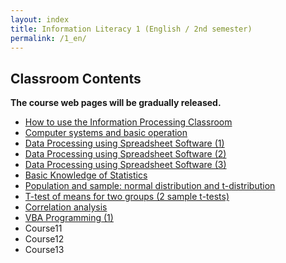 ```yaml
---
layout: index
title: Information Literacy 1 (English / 2nd semester)
permalink: /1_en/
---
```


## Classroom Contents
**The course web pages will be gradually released.**

-   [How to use the Information Processing Classroom](../contents/basics/01/index_en.html)
-   [Computer systems and basic operation](../contents/basics/02/index_en.html)
-   [Data Processing using Spreadsheet Software (1)](../contents/office2019/excel/01/index_en.html)
-   [Data Processing using Spreadsheet Software (2)](../contents/office2019/excel/02/index_en.html)
-   [Data Processing using Spreadsheet Software (3)](../contents/office2019/excel/03/index_en.html)
-   [Basic Knowledge of Statistics](../contents/office2019/statistics/01/index_en.html)
-   [Population and sample: normal distribution and t-distribution](../contents/office2019/statistics/02/index_en.html)
-   [T-test of means for two groups (2 sample t-tests)](../contents/office2019/statistics/03/index_en.html)
-   [Correlation analysis](../contents/office2019/statistics/04/index_en.html)
-   [VBA Programming (1)](../contents/office2019/vba/01/index_en.html)
-   Course11
-   Course12
-   Course13

